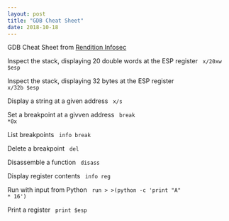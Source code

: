 ```yaml
---
layout: post
title: "GDB Cheat Sheet"
date: 2018-10-18
---
```


GDB Cheat Sheet from [Rendition Infosec](https://www.renditioninfosec.com/ "Rendition Infosec")

Inspect the stack, displaying 20 double words at the ESP register
<code> x/20xw $esp </code>

Inspect the stack, displaying 32 bytes at the ESP register
<code> x/32b $esp </code>

Display a string at a given address
<code> x/s <addr> </code>

Set a breakpoint at a givven address
<code> break *0x<rest of the address> </code>

List breakpoints
<code> info break </code>

Delete a breakpoint
<code> del <breakpoint number> </code>

Disassemble a function
<code> disass <func> </code>

Display register contents
<code> info reg </code>

Run with input from Python
<code> run > >(python -c 'print "A" * 16') </code>

Print a register
<code> print $esp </code>
